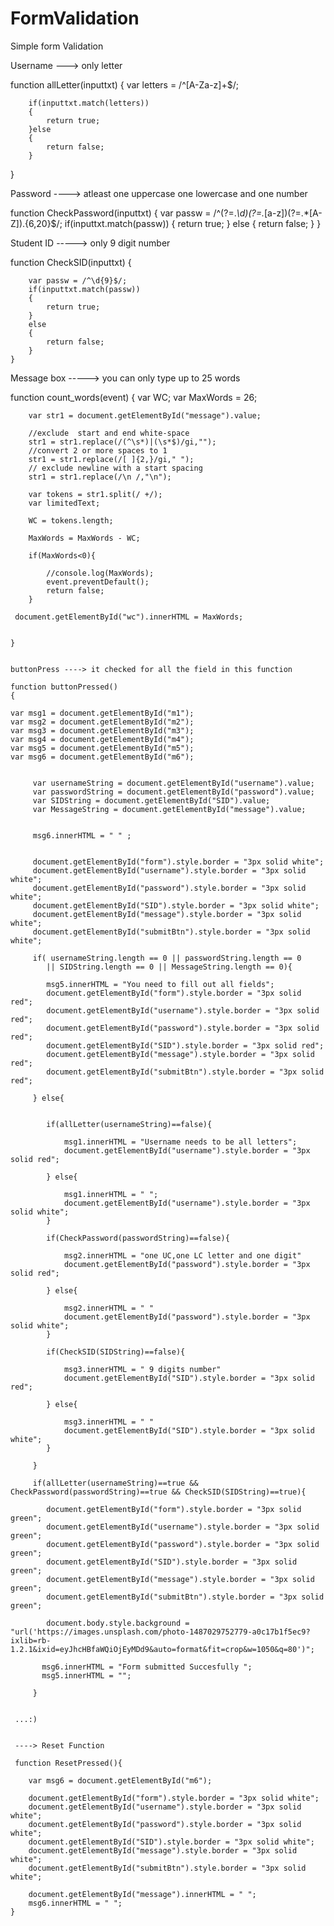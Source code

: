 # FormValidation

Simple form Validation 

Username ---> only letter

function allLetter(inputtxt)
  	{
   		var letters = /^[A-Za-z]+$/;

   		if(inputtxt.match(letters))
     	{
      		return true;
     	}else
        {
     		return false;
     	}
   }

Password ----> atleast one uppercase one lowercase  and one number

function CheckPassword(inputtxt) 
	{ 
		var passw = /^(?=.*\d)(?=.*[a-z])(?=.*[A-Z]).{6,20}$/;
		if(inputtxt.match(passw)) 
		{ 
			return true;
		}
		else
		{ 
			return false;
		}
	}

Student ID -----> only 9 digit number

  function CheckSID(inputtxt) 
	{ 

		var passw = /^\d{9}$/;
		if(inputtxt.match(passw)) 
		{ 
			return true;
		}
		else
		{ 
			return false;
		}
	}

Message box -----> you can only type up to 25 words

function count_words(event)
	{
		var WC;
		var MaxWords = 26;


		var str1 = document.getElementById("message").value;

		//exclude  start and end white-space
		str1 = str1.replace(/(^\s*)|(\s*$)/gi,"");
		//convert 2 or more spaces to 1
		str1 = str1.replace(/[ ]{2,}/gi," ");
		// exclude newline with a start spacing
		str1 = str1.replace(/\n /,"\n");

		var tokens = str1.split(/ +/);
		var limitedText;

		WC = tokens.length;

		MaxWords = MaxWords - WC;

		if(MaxWords<0){

			//console.log(MaxWords);
			event.preventDefault();
			return false;
		}

	 document.getElementById("wc").innerHTML = MaxWords;


    }
    
    
    buttonPress ----> it checked for all the field in this function 
    
    function buttonPressed()
	{

	var msg1 = document.getElementById("m1");
	var msg2 = document.getElementById("m2");
	var msg3 = document.getElementById("m3");
	var msg4 = document.getElementById("m4");
	var msg5 = document.getElementById("m5");
	var msg6 = document.getElementById("m6");


		 var usernameString = document.getElementById("username").value;
		 var passwordString = document.getElementById("password").value;
		 var SIDString = document.getElementById("SID").value;
		 var MessageString = document.getElementById("message").value;


		 msg6.innerHTML = " " ;


		 document.getElementById("form").style.border = "3px solid white";
		 document.getElementById("username").style.border = "3px solid white";
		 document.getElementById("password").style.border = "3px solid white";
		 document.getElementById("SID").style.border = "3px solid white";
		 document.getElementById("message").style.border = "3px solid white";
		 document.getElementById("submitBtn").style.border = "3px solid white";

		 if( usernameString.length == 0 || passwordString.length == 0 
		 	|| SIDString.length == 0 || MessageString.length == 0){

			msg5.innerHTML = "You need to fill out all fields";
			document.getElementById("form").style.border = "3px solid red";
		 	document.getElementById("username").style.border = "3px solid red";
		 	document.getElementById("password").style.border = "3px solid red";
		 	document.getElementById("SID").style.border = "3px solid red";
		 	document.getElementById("message").style.border = "3px solid red";
		 	document.getElementById("submitBtn").style.border = "3px solid red";

		 } else{


		 	if(allLetter(usernameString)==false){
		 	
		 		msg1.innerHTML = "Username needs to be all letters";
		 		document.getElementById("username").style.border = "3px solid red";

		 	} else{
		 		
		 		msg1.innerHTML = " ";
		 		document.getElementById("username").style.border = "3px solid white";
		 	}

		 	if(CheckPassword(passwordString)==false){
		 	
		 		msg2.innerHTML = "one UC,one LC letter and one digit"
		 		document.getElementById("password").style.border = "3px solid red";

		 	} else{
		 	
		 		msg2.innerHTML = " "
		 		document.getElementById("password").style.border = "3px solid white";
		 	}

		    if(CheckSID(SIDString)==false){
		 	
		 		msg3.innerHTML = " 9 digits number"
		 		document.getElementById("SID").style.border = "3px solid red";

		 	} else{
		 		
		 		msg3.innerHTML = " "
		 		document.getElementById("SID").style.border = "3px solid white";
		 	}

		 }

		 if(allLetter(usernameString)==true && CheckPassword(passwordString)==true && CheckSID(SIDString)==true){

		 	document.getElementById("form").style.border = "3px solid green";
		 	document.getElementById("username").style.border = "3px solid green";
		 	document.getElementById("password").style.border = "3px solid green";
		 	document.getElementById("SID").style.border = "3px solid green";
		 	document.getElementById("message").style.border = "3px solid green";
		 	document.getElementById("submitBtn").style.border = "3px solid green";

		 	document.body.style.background = "url('https://images.unsplash.com/photo-1487029752779-a0c17b1f5ec9?ixlib=rb-1.2.1&ixid=eyJhcHBfaWQiOjEyMDd9&auto=format&fit=crop&w=1050&q=80')";

		   msg6.innerHTML = "Form submitted Succesfully ";
		   msg5.innerHTML = "";

		 }
     
     
     ...:)
     
     
     ----> Reset Function
     
     function ResetPressed(){

		var msg6 = document.getElementById("m6");

		document.getElementById("form").style.border = "3px solid white";
		document.getElementById("username").style.border = "3px solid white";
		document.getElementById("password").style.border = "3px solid white";
		document.getElementById("SID").style.border = "3px solid white";
		document.getElementById("message").style.border = "3px solid white";
		document.getElementById("submitBtn").style.border = "3px solid white";

		document.getElementById("message").innerHTML = " ";
		msg6.innerHTML = " ";
	}
     
    
    
    
